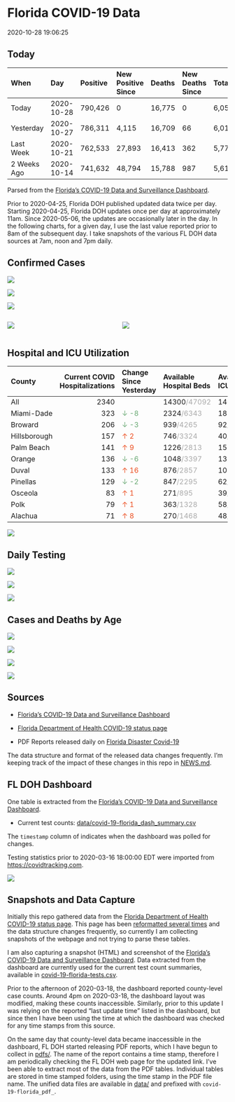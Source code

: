 Florida COVID-19 Data
================
2020-10-28 19:06:25

## Today

| When        | Day        | Positive | New Positive Since | Deaths | New Deaths Since | Total     |
| :---------- | :--------- | :------- | :----------------- | :----- | :--------------- | :-------- |
| Today       | 2020-10-28 | 790,426  | 0                  | 16,775 | 0                | 6,053,154 |
| Yesterday   | 2020-10-27 | 786,311  | 4,115              | 16,709 | 66               | 6,014,492 |
| Last Week   | 2020-10-21 | 762,533  | 27,893             | 16,413 | 362              | 5,779,019 |
| 2 Weeks Ago | 2020-10-14 | 741,632  | 48,794             | 15,788 | 987              | 5,615,247 |

Parsed from the [Florida’s COVID-19 Data and Surveillance
Dashboard](https://fdoh.maps.arcgis.com/apps/opsdashboard/index.html#/8d0de33f260d444c852a615dc7837c86).

Prior to 2020-04-25, Florida DOH published updated data twice per day.
Starting 2020-04-25, Florida DOH updates once per day at approximately
11am. Since 2020-05-06, the updates are occasionally later in the day.
In the following charts, for a given day, I use the last value reported
prior to 8am of the subsequent day. I take snapshots of the various FL
DOH data sources at 7am, noon and 7pm daily.

## Confirmed Cases

![](plots/covid-19-florida-daily-test-changes.png)

![](plots/covid-19-florida-deaths-by-day.png)

![](plots/covid-19-florida-county-top-6.png)

<div class="columns">

<div class="column is-full-mobile">

![](plots/covid-19-florida-testing.png)

</div>

<div class="column is-full-mobile">

![](plots/covid-19-florida-total-positive.png)

</div>

</div>

## Hospital and ICU Utilization

| County       | Current COVID Hospitalizations | Change Since Yesterday                   | Available Hospital Beds                      | Available ICU Beds                         |
| :----------- | -----------------------------: | :--------------------------------------- | :------------------------------------------- | :----------------------------------------- |
| All          |                           2340 |                                          | 14300<span style="color: #aaa">/47092</span> | 1402<span style="color: #aaa">/4668</span> |
| Miami-Dade   |                            323 | <span style="color: #6BAA75">↓ -8</span> | 2324<span style="color: #aaa">/6343</span>   | 186<span style="color: #aaa">/754</span>   |
| Broward      |                            206 | <span style="color: #6BAA75">↓ -3</span> | 939<span style="color: #aaa">/4265</span>    | 92<span style="color: #aaa">/370</span>    |
| Hillsborough |                            157 | <span style="color: #EC4E20">↑ 2</span>  | 746<span style="color: #aaa">/3324</span>    | 40<span style="color: #aaa">/342</span>    |
| Palm Beach   |                            141 | <span style="color: #EC4E20">↑ 9</span>  | 1226<span style="color: #aaa">/2813</span>   | 153<span style="color: #aaa">/232</span>   |
| Orange       |                            136 | <span style="color: #6BAA75">↓ -6</span> | 1048<span style="color: #aaa">/3397</span>   | 132<span style="color: #aaa">/266</span>   |
| Duval        |                            133 | <span style="color: #EC4E20">↑ 16</span> | 876<span style="color: #aaa">/2857</span>    | 107<span style="color: #aaa">/330</span>   |
| Pinellas     |                            129 | <span style="color: #6BAA75">↓ -2</span> | 847<span style="color: #aaa">/2295</span>    | 62<span style="color: #aaa">/238</span>    |
| Osceola      |                             83 | <span style="color: #EC4E20">↑ 1</span>  | 271<span style="color: #aaa">/895</span>     | 39<span style="color: #aaa">/84</span>     |
| Polk         |                             79 | <span style="color: #EC4E20">↑ 1</span>  | 363<span style="color: #aaa">/1328</span>    | 58<span style="color: #aaa">/124</span>    |
| Alachua      |                             71 | <span style="color: #EC4E20">↑ 8</span>  | 270<span style="color: #aaa">/1468</span>    | 48<span style="color: #aaa">/260</span>    |

![](plots/covid-19-florida-icu-usage.png)

## Daily Testing

![](plots/covid-19-florida-tests-per-case.png)

<!-- ![](plots/covid-19-florida-change-new-cases.png) -->

![](plots/covid-19-florida-tests-percent-positive.png)

![](plots/covid-19-florida-test-and-case-growth.png)

## Cases and Deaths by Age

![](plots/covid-19-florida-weekly-events-by-age.png)

![](plots/covid-19-florida-age.png)

![](plots/covid-19-florida-age-deaths.png)

![](plots/covid-19-florida-age-sex.png)

## Sources

  - [Florida’s COVID-19 Data and Surveillance
    Dashboard](https://fdoh.maps.arcgis.com/apps/opsdashboard/index.html#/8d0de33f260d444c852a615dc7837c86)

  - [Florida Department of Health COVID-19 status
    page](http://www.floridahealth.gov/diseases-and-conditions/COVID-19/)

  - PDF Reports released daily on [Florida Disaster
    Covid-19](http://www.floridahealth.gov/diseases-and-conditions/COVID-19/)

The data structure and format of the released data changes frequently.
I’m keeping track of the impact of these changes in this repo in
[NEWS.md](NEWS.md).

## FL DOH Dashboard

One table is extracted from the [Florida’s COVID-19 Data and
Surveillance
Dashboard](https://fdoh.maps.arcgis.com/apps/opsdashboard/index.html#/8d0de33f260d444c852a615dc7837c86).

  - Current test counts:
    [data/covid-19-florida\_dash\_summary.csv](data/covid-19-florida_dash_summary.csv)

The `timestamp` column of indicates when the dashboard was polled for
changes.

Testing statistics prior to 2020-03-16 18:00:00 EDT were imported from
<https://covidtracking.com>.

![](screenshots/fodh_maps_arcgis_com__apps__opsdashboard.png)

## Snapshots and Data Capture

Initially this repo gathered data from the [Florida Department of Health
COVID-19 status
page](http://www.floridahealth.gov/diseases-and-conditions/COVID-19/).
This page has been [reformatted several
times](screenshots/floridahealth_gov__diseases-and-conditions__COVID-19.png)
and the data structure changes frequently, so currently I am collecting
snapshots of the webpage and not trying to parse these tables.

I am also capturing a snapshot (HTML) and screenshot of the [Florida’s
COVID-19 Data and Surveillance
Dashboard](https://fdoh.maps.arcgis.com/apps/opsdashboard/index.html#/8d0de33f260d444c852a615dc7837c86).
Data extracted from the dashboard are currently used for the current
test count summaries, available in
[covid-19-florida-tests.csv](covid-19-florida-tests.csv).

Prior to the afternoon of 2020-03-18, the dashboard reported
county-level case counts. Around 4pm on 2020-03-18, the dashboard layout
was modified, making these counts inaccessible. Similarly, prior to this
update I was relying on the reported “last update time” listed in the
dashboard, but since then I have been using the time at which the
dashboard was checked for any time stamps from this source.

On the same day that county-level data became inaccessible in the
dashboard, FL DOH started releasing PDF reports, which I have begun to
collect in [pdfs/](pdfs/). The name of the report contains a time stamp,
therefore I am periodically checking the FL DOH web page for the updated
link. I’ve been able to extract most of the data from the PDF tables.
Individual tables are stored in time stamped folders, using the time
stamp in the PDF file name. The unified data files are available in
[data/](data/) and prefixed with `covid-19-florida_pdf_`.
